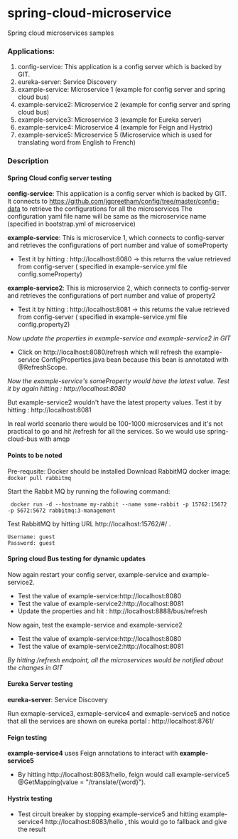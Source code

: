 # spring-cloud-microservice
Spring cloud microservices samples

### Applications:
1) config-service: This application is a config server which is backed by GIT.
2) eureka-server:    Service Discovery
3) example-service:  Microservice 1 (example for config server and spring cloud bus)
4) example-service2: Microservice 2 (example for config server and spring cloud bus)
5) example-service3: Microservice 3 (example for Eureka server)
6) example-service4: Microservice 4 (example for Feign and Hystrix)
7) example-service5: Microservice 5 (Microservice which is used for translating word from English to French)

### Description

#### Spring Cloud config server testing

**config-service**: This application is a config server which is backed by GIT.
It connects to https://github.com/jgpreetham/config/tree/master/config-data to retrieve the configurations for all the microservices
The configuration yaml file name will be same as the microservice name (specified in bootstrap.yml of microservice)

**example-service**: This is microservice 1, which connects to config-server and retrieves the configurations of port number and value of someProperty
* Test it by hitting : http://localhost:8080  -> this returns the value retrieved from config-server ( specified in example-service.yml    file config.someProperty)

**example-service2**: This is microservice 2, which connects to config-server and retrieves the configurations of port number and value of property2
* Test it by hitting : http://localhost:8081  -> this returns the value retrieved from config-server ( specified in example-service.yml file config.property2)

*Now update the properties in example-service and example-service2 in GIT*

 * Click on http://localhost:8080/refresh which will refresh the example-service ConfigProperties.java bean because this bean is annotated with @RefreshScope.
 
*Now the example-service's someProperty would have the latest value. Test it by again hitting : http://localhost:8080*

But example-service2 wouldn't have the latest property values. Test it by hitting : http://localhost:8081

In real world scenario there would be 100-1000 microservices and it's not practical to go and hit /refresh for all the services. So we would use spring-cloud-bus with amqp

####  Points to be noted
Pre-requsite: Docker should be installed
Download RabbitMQ docker image: ```docker pull rabbitmq ```

Start the Rabbit MQ by running the following command:
```
 docker run -d --hostname my-rabbit --name some-rabbit -p 15762:15672 -p 5672:5672 rabbitmq:3-management
```
Test RabbitMQ by hitting URL http://localhost:15762/#/ . 
```
Username: guest
Password: guest
```
#### Spring cloud Bus testing for dynamic updates
Now again restart your config server, example-service and example-service2. 
* Test the value of example-service:http://localhost:8080
* Test the value of example-service2:http://localhost:8081 
* Update the properties and hit : http://localhost:8888/bus/refresh

Now again, test the example-service and example-service2
* Test the value of example-service:http://localhost:8080
* Test the value of example-service2:http://localhost:8081 

*By hitting /refresh endpoint, all the microservices would be notified about the changes in GIT*

#### Eureka Server testing
**eureka-server**: Service Discovery

Run exmaple-service3, exmaple-service4 and exmaple-service5 and notice that all the services are shown on eureka portal : http://localhost:8761/
 
#### Feign testing 
**example-service4** uses Feign annotations to interact with **example-service5**
* By hitting http://localhost:8083/hello, feign would call example-service5 @GetMapping(value = "/translate/{word}").
 
#### Hystrix testing
 * Test circuit breaker by stopping example-service5 and hitting example-service4 http://localhost:8083/hello , this would go to fallback and give the result
